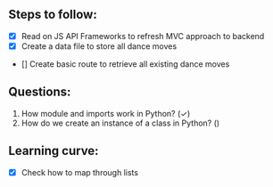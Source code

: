## Steps to follow:
- [x] Read on JS API Frameworks to refresh MVC approach to backend
- [x] Create a data file to store all dance moves
- [] Create basic route to retrieve all existing dance moves

## Questions:
1. How module and imports work in Python? (✓)
2. How do we create an instance of a class in Python? ()

## Learning curve:
- [x] Check how to map through lists
